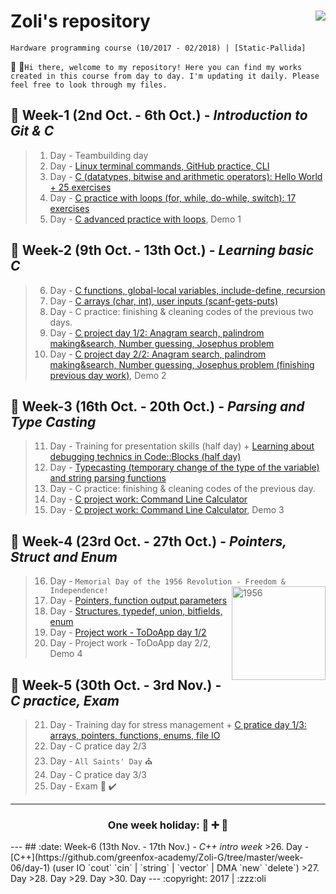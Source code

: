 # Zoli's repository <a href="http://www.greenfoxacademy.com/"><img align="right" width="auto" height="auto" src="https://static.wixstatic.com/media/f4461b_2b82d418d4d24019834d72b5aae5bca5~mv2_d_9000_4167_s_4_2.png/v1/fill/w_250,h_49,al_c,usm_0.66_1.00_0.01/f4461b_2b82d418d4d24019834d72b5aae5bca5~mv2_d_9000_4167_s_4_2.png"></a>
```
Hardware programming course (10/2017 - 02/2018) | [Static-Pallida]
```
:boy: :speech_balloon:`Hi there, welcome to my repository! Here you can find my works created in this course from day to day. I'm updating it daily. Please feel free to look through my files.`
##  :date: Week-1 (2nd Oct. - 6th Oct.) - <i>Introduction to Git & C</i>
>1. Day - Teambuilding day
>2. Day - [Linux terminal commands, GitHub practice, CLI](https://github.com/greenfox-academy/Zoli-G/tree/master/week-01/day-2)
>3. Day - [C (datatypes, bitwise and arithmetic operators): Hello World + 25 exercises](https://github.com/greenfox-academy/Zoli-G/tree/master/week-01/day-3)
>4. Day - [C practice with loops (for, while, do-while, switch): 17 exercises](https://github.com/greenfox-academy/Zoli-G/tree/master/week-01/day-4)
>5. Day - [C advanced practice with loops](https://github.com/greenfox-academy/Zoli-G/tree/master/week-01/day-5), Demo 1

##  :date: Week-2 (9th Oct. - 13th Oct.) - <i>Learning basic C</i>
>6. Day - [C functions, global-local variables, include-define, recursion](https://github.com/greenfox-academy/Zoli-G/tree/master/week-02/day-1)
>7. Day - [C arrays (char, int), user inputs (scanf-gets-puts)](https://github.com/greenfox-academy/Zoli-G/tree/master/week-02/day-2)
>8. Day - C practice: finishing & cleaning codes of the previous two days.
>9. Day - [C project day 1/2: Anagram search, palindrom making&search, Number guessing, Josephus problem](https://github.com/greenfox-academy/Zoli-G/tree/master/week-02/day-4)
>10. Day - [C project day 2/2: Anagram search, palindrom making&search, Number guessing, Josephus problem (finishing previous day work)](https://github.com/greenfox-academy/Zoli-G/tree/master/week-02/day-5), Demo 2

##  :date: Week-3 (16th Oct. - 20th Oct.) - <i>Parsing and Type Casting</i>
>11. Day - Training for presentation skills (half day) + [Learning about debugging technics in Code::Blocks (half day)](https://github.com/greenfox-academy/Zoli-G/tree/master/week-03/Day-1)
>12. Day - [Typecasting (temporary change of the type of the variable) and string parsing functions](https://github.com/greenfox-academy/Zoli-G/tree/master/week-03/Day-2)
>13. Day - C practice: finishing & cleaning codes of the previous day.
>14. Day - [C project work: Command Line Calculator](https://github.com/greenfox-academy/Zoli-G/tree/master/week-03/day-3-5%20(Command%20Line%20Calculator)/Calculator)
>15. Day - [C project work: Command Line Calculator](https://github.com/greenfox-academy/Zoli-G/tree/master/week-03/day-3-5%20(Command%20Line%20Calculator)/Calculator), Demo 3

##  :date: Week-4 (23rd Oct. - 27th Oct.) - <i>Pointers, Struct and Enum</i>
>16. Day - `Memorial Day of the 1956 Revolution - Freedom & Independence!` <img align="right" width="150" src="https://github.com/greenfox-academy/Zoli-G/blob/master/week-04/day-1%20-%201956/1956.png" alt="1956">
>17. Day - [Pointers, function output parameters](https://github.com/greenfox-academy/Zoli-G/tree/master/week-04/day-2)
>18. Day - [Structures, typedef, union, bitfields, enum](https://github.com/greenfox-academy/Zoli-G/tree/master/week-04/day-3)
>19. Day - [Project work - ToDoApp day 1/2](https://github.com/greenfox-academy/Zoli-G/tree/master/week-04/day4%265%20-%20ToDoApp)
>20. Day - Project work - ToDoApp day 2/2, Demo 4

##  :date: Week-5 (30th Oct. - 3rd Nov.) - <i>C practice, Exam</i>
>21. Day - Training day for stress management + [C pratice day 1/3: arrays, pointers, functions, enums, file IO](https://github.com/greenfox-academy/Zoli-G/tree/master/week-05/day-1%262)
>22. Day - C pratice day 2/3
>23. Day - `All Saints' Day`  :church:
>24. Day - C pratice day 3/3
>25. Day - Exam  :memo:  :heavy_check_mark:
---
<h3 align="center">One week holiday: 🌴 ➕ 🍨</h3>
---
## :date: Week-6 (13th Nov. - 17th Nov.) - <i>C++ intro week</i>
>26. Day - [C++](https://github.com/greenfox-academy/Zoli-G/tree/master/week-06/day-1) (user IO `cout` `cin` | `string` | `vector` | DMA `new` `delete`)
>27. Day
>28. Day
>29. Day
>30. Day
---
 :copyright: 2017 |  :zzz:oli
